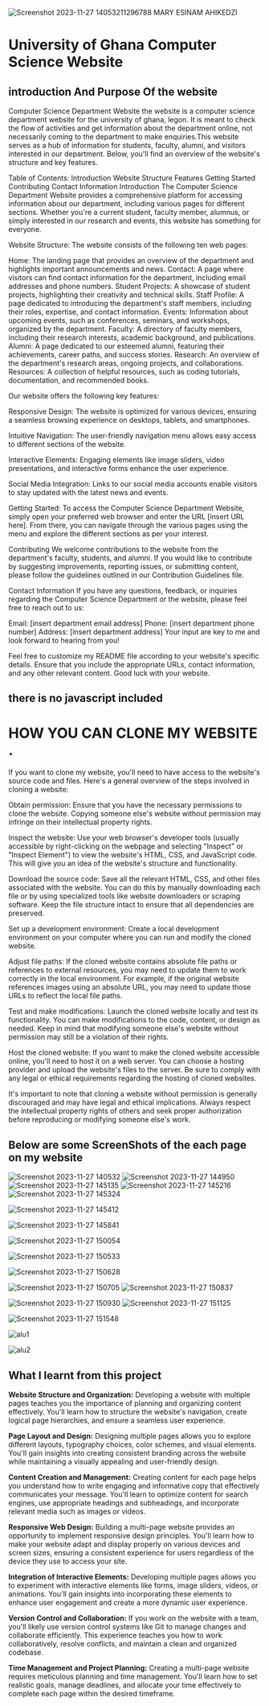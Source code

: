 ![Screenshot 2023-11-27 140532](https://github.com/EsinamMary/11296788_DCIT205/assets/151060675/82487a9a-4604-485d-9c27-27f36dbc4587)11296788
MARY ESINAM AHIKEDZI

# University of Ghana Computer Science Website

## introduction And Purpose Of the website

Computer Science Department Website
the website is a computer science department website for the university of ghana, legon.
It is meant to check the flow of activities and get information about the department online, not necessarily coming to the department to make enquiries.This website serves as a hub of information for students, faculty, alumni, and visitors interested in our department. Below, you'll find an overview of the website's structure and key features.

Table of Contents:
Introduction
Website Structure
Features
Getting Started
Contributing
Contact Information
Introduction
The Computer Science Department Website provides a comprehensive platform for accessing information about our department, including various pages for different sections. Whether you're a current student, faculty member, alumnus, or simply interested in our research and events, this website has something for everyone.

Website Structure:
The website consists of the following ten web pages:

Home: The landing page that provides an overview of the department and highlights important announcements and news.
Contact: A page where visitors can find contact information for the department, including email addresses and phone numbers.
Student Projects: A showcase of student projects, highlighting their creativity and technical skills.
Staff Profile: A page dedicated to introducing the department's staff members, including their roles, expertise, and contact information.
Events: Information about upcoming events, such as conferences, seminars, and workshops, organized by the department.
Faculty: A directory of faculty members, including their research interests, academic background, and publications.
Alumni: A page dedicated to our esteemed alumni, featuring their achievements, career paths, and success stories.
Research: An overview of the department's research areas, ongoing projects, and collaborations.
Resources: A collection of helpful resources, such as coding tutorials, documentation, and recommended books.

Our website offers the following key features:

Responsive Design: The website is optimized for various devices, ensuring a seamless browsing experience on desktops, tablets, and smartphones.

Intuitive Navigation: The user-friendly navigation menu allows easy access to different sections of the website.

Interactive Elements: Engaging elements like image sliders, video presentations, and interactive forms enhance the user experience.

Social Media Integration: Links to our social media accounts enable visitors to stay updated with the latest news and events.

Getting Started:
To access the Computer Science Department Website, simply open your preferred web browser and enter the URL [insert URL here]. From there, you can navigate through the various pages using the menu and explore the different sections as per your interest.

Contributing
We welcome contributions to the website from the department's faculty, students, and alumni. If you would like to contribute by suggesting improvements, reporting issues, or submitting content, please follow the guidelines outlined in our Contribution Guidelines file.

Contact Information
If you have any questions, feedback, or inquiries regarding the Computer Science Department or the website, please feel free to reach out to us:

Email: [insert department email address]
Phone: [insert department phone number]
Address: [insert department address]
Your input are key to me and look forward to hearing from you!

Feel free to customize my README file according to your website's specific details. Ensure that you include the appropriate URLs, contact information, and any other relevant content. Good luck with your website.

## there is no javascript included

# HOW YOU CAN CLONE MY WEBSITE .

If you want to clone my website, you'll need to have access to the website's source code and files. Here's a general overview of the steps involved in cloning a website:

Obtain permission: Ensure that you have the necessary permissions to clone the website. Copying someone else's website without permission may infringe on their intellectual property rights.

Inspect the website: Use your web browser's developer tools (usually accessible by right-clicking on the webpage and selecting "Inspect" or "Inspect Element") to view the website's HTML, CSS, and JavaScript code. This will give you an idea of the website's structure and functionality.

Download the source code: Save all the relevant HTML, CSS, and other files associated with the website. You can do this by manually downloading each file or by using specialized tools like website downloaders or scraping software. Keep the file structure intact to ensure that all dependencies are preserved.

Set up a development environment: Create a local development environment on your computer where you can run and modify the cloned website.

Adjust file paths: If the cloned website contains absolute file paths or references to external resources, you may need to update them to work correctly in the local environment. For example, if the original website references images using an absolute URL, you may need to update those URLs to reflect the local file paths.

Test and make modifications: Launch the cloned website locally and test its functionality. You can make modifications to the code, content, or design as needed. Keep in mind that modifying someone else's website without permission may still be a violation of their rights.

Host the cloned website: If you want to make the cloned website accessible online, you'll need to host it on a web server. You can choose a hosting provider and upload the website's files to the server. Be sure to comply with any legal or ethical requirements regarding the hosting of cloned websites.

It's important to note that cloning a website without permission is generally discouraged and may have legal and ethical implications. Always respect the intellectual property rights of others and seek proper authorization before reproducing or modifying someone else's work.

## Below are some ScreenShots of the each page on my website
![Screenshot 2023-11-27 140532](https://github.com/EsinamMary/11296788_DCIT205/assets/151060675/d470a2d4-ff4b-4c81-af66-5d170674c682)
![Screenshot 2023-11-27 144950](https://github.com/EsinamMary/11296788_DCIT205/assets/151060675/8209651d-15d1-4617-a1fb-e20f18e9e712)
![Screenshot 2023-11-27 145135](https://github.com/EsinamMary/11296788_DCIT205/assets/151060675/4c7adb42-7b50-449c-925e-e640427b70f3)
![Screenshot 2023-11-27 145216](https://github.com/EsinamMary/11296788_DCIT205/assets/151060675/d8289556-6230-4acb-9fa6-e5fc7a40d815)
![Screenshot 2023-11-27 145324](https://github.com/EsinamMary/11296788_DCIT205/assets/151060675/c0a20e32-1b11-462a-9fe9-f45040cfd94c)

![Screenshot 2023-11-27 145412](https://github.com/EsinamMary/11296788_DCIT205/assets/151060675/44cad0cd-5a3b-429a-917b-16d681c141a2)

![Screenshot 2023-11-27 145841](https://github.com/EsinamMary/11296788_DCIT205/assets/151060675/d3858d02-36a8-4950-b656-9ca32c1d1540)

![Screenshot 2023-11-27 150054](https://github.com/EsinamMary/11296788_DCIT205/assets/151060675/81f058e7-5f7d-4e33-816a-e7e78fd47e31)

![Screenshot 2023-11-27 150533](https://github.com/EsinamMary/11296788_DCIT205/assets/151060675/7f1bd321-dfa9-4264-8fbc-5410274f582d)

![Screenshot 2023-11-27 150628](https://github.com/EsinamMary/11296788_DCIT205/assets/151060675/447e98c0-0797-4545-a927-0289fa71af5b)

![Screenshot 2023-11-27 150705](https://github.com/EsinamMary/11296788_DCIT205/assets/151060675/06dce6e7-8c90-430e-bb95-b0b684b9d01c)
![Screenshot 2023-11-27 150837](https://github.com/EsinamMary/11296788_DCIT205/assets/151060675/09b90002-1f19-4e4b-9fa2-65fc8bb181d6)

![Screenshot 2023-11-27 150930](https://github.com/EsinamMary/11296788_DCIT205/assets/151060675/d1558938-40bd-45c7-bbb8-1bd3d5f48420)
![Screenshot 2023-11-27 151125](https://github.com/EsinamMary/11296788_DCIT205/assets/151060675/b97ac3cd-a125-4c76-9809-e0c4c471ec9d)

![Screenshot 2023-11-27 151548](https://github.com/EsinamMary/11296788_DCIT205/assets/151060675/764fc51e-dad2-4cea-ab4d-6a8b4b79bf40)

![alu1](https://github.com/EsinamMary/11296788_DCIT205/assets/151060675/c78661fb-1d23-4894-bd46-2ef952f399c2)

![alu2](https://github.com/EsinamMary/11296788_DCIT205/assets/151060675/ed08a5ed-1bbd-494c-b556-375cb20c72a6)

## What I learnt from this project
**Website Structure and Organization:** Developing a website with multiple pages teaches you the importance of planning and organizing content effectively. You'll learn how to structure the website's navigation, create logical page hierarchies, and ensure a seamless user experience.

**Page Layout and Design:** Designing multiple pages allows you to explore different layouts, typography choices, color schemes, and visual elements. You'll gain insights into creating consistent branding across the website while maintaining a visually appealing and user-friendly design.

**Content Creation and Management:** Creating content for each page helps you understand how to write engaging and informative copy that effectively communicates your message. You'll learn to optimize content for search engines, use appropriate headings and subheadings, and incorporate relevant media such as images or videos.

**Responsive Web Design:** Building a multi-page website provides an opportunity to implement responsive design principles. You'll learn how to make your website adapt and display properly on various devices and screen sizes, ensuring a consistent experience for users regardless of the device they use to access your site.

**Integration of Interactive Elements:** Developing multiple pages allows you to experiment with interactive elements like forms, image sliders, videos, or animations. You'll gain insights into incorporating these elements to enhance user engagement and create a more dynamic user experience.

**Version Control and Collaboration:** If you work on the website with a team, you'll likely use version control systems like Git to manage changes and collaborate efficiently. This experience teaches you how to work collaboratively, resolve conflicts, and maintain a clean and organized codebase.

**Time Management and Project Planning:** Creating a multi-page website requires meticulous planning and time management. You'll learn how to set realistic goals, manage deadlines, and allocate your time effectively to complete each page within the desired timeframe.
